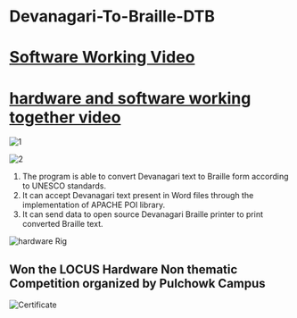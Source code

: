 # Devanagari-To-Braille-DTB

# [Software Working Video](https://www.youtube.com/watch?v=CFoGVO0W_Bc)

# [hardware and software working together video](https://youtu.be/jZyUjQPb0QA)


![1](https://user-images.githubusercontent.com/23181294/59265220-9f600880-8c64-11e9-8d8a-0d1d30fbb88a.png)

![2](https://user-images.githubusercontent.com/23181294/59265519-388f1f00-8c65-11e9-9d05-4be42b2d8e6c.png)



1.	The program is able to convert Devanagari text to Braille form according to UNESCO standards.
2.	It can accept Devanagari text present in Word files through the implementation of APACHE POI library.
3.	It can send data to open source Devanagari Braille printer to print converted Braille text.


![hardware Rig](https://i.imgur.com/AnG1exU.jpg)

## Won the LOCUS Hardware Non thematic Competition organized by Pulchowk Campus

![Certificate](https://i.imgur.com/JV0oaTn.jpg)






